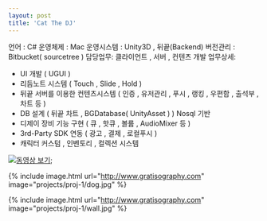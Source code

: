 ```yaml
---
layout: post
title: 'Cat The DJ'
---
```

언어 : C#
운영체제 : Mac
운영시스템 : Unity3D , 뒤끝(Backend)
버전관리 : Bitbucket( sourcetree )
담당업무: 클라이언트 , 서버 , 컨텐츠 개발
업무상세:
- UI 개발 ( UGUI )
- 리듬노트 시스템 ( Touch , Slide , Hold )
- 뒤끝 서버를 이용한 컨텐츠시스템 ( 인증 , 유저관리 , 푸시 , 랭킹 , 우편함 , 출석부 , 차트 등 )
- DB 설계 ( 뒤끝 차트 , BGDatabase( UnityAsset ) ) Nosql 기반
- 디제이 장비 기능 구현 ( 큐 , 핫큐 , 볼륨 , AudioMixer 등 )
- 3rd-Party SDK 연동 ( 광고 , 결제 , 로컬푸시 )
- 캐릭터 커스텀 , 인벤토리 , 컬렉션 시스템

[![동영상 보기](http://img.youtube.com/vi/thp7LjfnCh0/0.jpg)](https://www.youtube.com/watch?v=thp7LjfnCh0);

{% include image.html url="http://www.gratisography.com" image="projects/proj-1/dog.jpg" %}

{% include image.html url="http://www.gratisography.com" image="projects/proj-1/wall.jpg" %}
